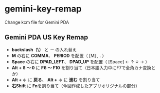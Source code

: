 # gemini-key-remap

Change kcm file for Gemini PDA

## Gemini PDA US Key Remap

+ **backslash（\）** と **－** の入れ替え
+ **M** の右に **COMMA**、 **PERIOD** を配置（ [M] , . ）
+ **Space** の右に **DPAD_LEFT**、 **DPAD_UP** を配置（ [Space] ← ↑ ↓ → ）
+ **Alt + 6 ～ 0** に **F6 ～ F10** を割り当て（日本語入力中にF7で全角カナ変換とか）
+ **Alt + ←** に **戻る**、 **Alt + →** に **進む** を割り当て
+ **右Shift** に **Fn**を割り当て（今回作成したアプリオリジナルの部分）
